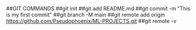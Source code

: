 ##GIT COMMANDS
##git init
##git add README.md
##git commit -m "This is my first commit"
##git branch -M main
##git remote add origin https://github.com/Pseudophoenix/ML-PROJECTS.git 
##git remote -v